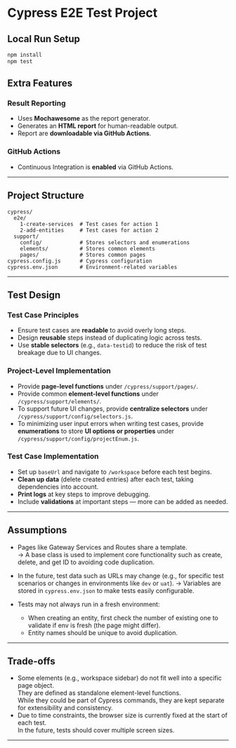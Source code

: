 # Cypress E2E Test Project

## Local Run Setup

```bash
npm install
npm test
```

## Extra Features

### Result Reporting
- Uses **Mochawesome** as the report generator.
- Generates an **HTML report** for human-readable output.
- Report are **downloadable via GitHub Actions**.

### GitHub Actions
- Continuous Integration is **enabled** via GitHub Actions.

---

## Project Structure

```
cypress/
  e2e/
    1-create-services  # Test cases for action 1
    2-add-entities     # Test cases for action 2
  support/
    config/            # Stores selectors and enumerations
    elements/          # Stores common elements
    pages/             # Stores common pages
cypress.config.js      # Cypress configuration
cypress.env.json       # Environment-related variables
```

---

## Test Design

### Test Case Principles
- Ensure test cases are **readable** to avoid overly long steps.
- Design **reusable** steps instead of duplicating logic across tests.
- Use **stable selectors** (e.g., `data-testid`) to reduce the risk of test breakage due to UI changes.

### Project-Level Implementation
- Provide **page-level functions** under `/cypress/support/pages/`.
- Provide common **element-level functions** under `/cypress/support/elements/`.
- To support future UI changes, provide **centralize selectors** under `/cypress/support/config/selectors.js`.
- To minimizing user input errors when writing test cases, provide **enumerations** to store **UI options or properties** under `/cypress/support/config/projectEnum.js`.

### Test Case Implementation
- Set up `baseUrl` and navigate to `/workspace` before each test begins.
- **Clean up data** (delete created entries) after each test, taking dependencies into account.
- **Print logs** at key steps to improve debugging.
- Include **validations** at important steps — more can be added as needed.

---

## Assumptions

- Pages like Gateway Services and Routes share a template.  
  → A base class is used to implement core functionality such as create, delete, and get ID to avoiding code duplication.

- In the future, test data such as URLs may change (e.g., for specific test scenarios or changes in environments like `dev` or `uat`).
  → Variables are stored in `cypress.env.json` to make tests easily configurable.

- Tests may not always run in a fresh environment:
  - When creating an entity, first check the number of existing one to validate if env is fresh (the page might differ).
  - Entity names should be unique to avoid duplication.

---

## Trade-offs

- Some elements (e.g., workspace sidebar) do not fit well into a specific page object.<br>
They are defined as standalone element-level functions.<br>
While they could be part of Cypress commands, they are kept separate for extensibility and consistency.
- Due to time constraints, the browser size is currently fixed at the start of each test.<br>
In the future, tests should cover multiple screen sizes.

---
